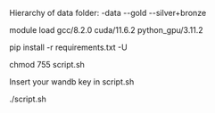 Hierarchy of data folder:
-data
--gold
--silver+bronze

module load gcc/8.2.0 cuda/11.6.2 python_gpu/3.11.2

pip install -r requirements.txt -U

chmod 755 script.sh

Insert your wandb key in script.sh

./script.sh
